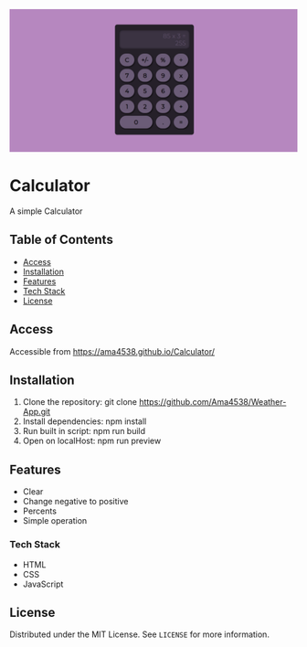 ![Screenshot](./Image/CalScreenshot.png)

# Calculator
A simple Calculator

## Table of Contents
- [Access](#Access)
- [Installation](#installation)
- [Features](#features)
- [Tech Stack](#tech-stack)
- [License](#license)

## Access
Accessible from https://ama4538.github.io/Calculator/

## Installation
1. Clone the repository: git clone https://github.com/Ama4538/Weather-App.git
2. Install dependencies: npm install
3. Run built in script: npm run build
4. Open on localHost: npm run preview

## Features
- Clear
- Change negative to positive
- Percents
- Simple operation

### Tech Stack
- HTML
- CSS
- JavaScript

## License
Distributed under the MIT License. See `LICENSE` for more information.